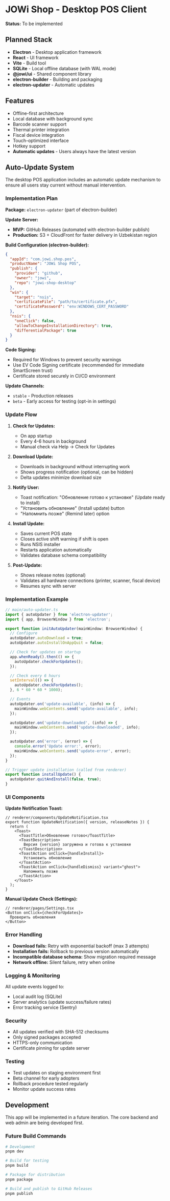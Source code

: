 # JOWi Shop - Desktop POS Client

**Status:** To be implemented

## Planned Stack

- **Electron** - Desktop application framework
- **React** - UI framework
- **Vite** - Build tool
- **SQLite** - Local offline database (with WAL mode)
- **@jowi/ui** - Shared component library
- **electron-builder** - Building and packaging
- **electron-updater** - Automatic updates

## Features

- Offline-first architecture
- Local database with background sync
- Barcode scanner support
- Thermal printer integration
- Fiscal device integration
- Touch-optimized interface
- Hotkey support
- **Automatic updates** - Users always have the latest version

## Auto-Update System

The desktop POS application includes an automatic update mechanism to ensure all users stay current without manual intervention.

### Implementation Plan

**Package:** `electron-updater` (part of electron-builder)

**Update Server:**
- **MVP:** GitHub Releases (automated with electron-builder publish)
- **Production:** S3 + CloudFront for faster delivery in Uzbekistan region

**Build Configuration (electron-builder):**
```json
{
  "appId": "com.jowi.shop.pos",
  "productName": "JOWi Shop POS",
  "publish": {
    "provider": "github",
    "owner": "jowi",
    "repo": "jowi-shop-desktop"
  },
  "win": {
    "target": "nsis",
    "certificateFile": "path/to/certificate.pfx",
    "certificatePassword": "env:WINDOWS_CERT_PASSWORD"
  },
  "nsis": {
    "oneClick": false,
    "allowToChangeInstallationDirectory": true,
    "differentialPackage": true
  }
}
```

**Code Signing:**
- Required for Windows to prevent security warnings
- Use EV Code Signing certificate (recommended for immediate SmartScreen trust)
- Certificate stored securely in CI/CD environment

**Update Channels:**
- `stable` - Production releases
- `beta` - Early access for testing (opt-in in settings)

### Update Flow

1. **Check for Updates:**
   - On app startup
   - Every 4-6 hours in background
   - Manual check via Help → Check for Updates

2. **Download Update:**
   - Downloads in background without interrupting work
   - Shows progress notification (optional, can be hidden)
   - Delta updates minimize download size

3. **Notify User:**
   - Toast notification: "Обновление готово к установке" (Update ready to install)
   - "Установить обновление" (Install update) button
   - "Напомнить позже" (Remind later) option

4. **Install Update:**
   - Saves current POS state
   - Closes active shift warning if shift is open
   - Runs NSIS installer
   - Restarts application automatically
   - Validates database schema compatibility

5. **Post-Update:**
   - Shows release notes (optional)
   - Validates all hardware connections (printer, scanner, fiscal device)
   - Resumes sync with server

### Implementation Example

```typescript
// main/auto-updater.ts
import { autoUpdater } from 'electron-updater';
import { app, BrowserWindow } from 'electron';

export function initAutoUpdater(mainWindow: BrowserWindow) {
  // Configure
  autoUpdater.autoDownload = true;
  autoUpdater.autoInstallOnAppQuit = false;

  // Check for updates on startup
  app.whenReady().then(() => {
    autoUpdater.checkForUpdates();
  });

  // Check every 6 hours
  setInterval(() => {
    autoUpdater.checkForUpdates();
  }, 6 * 60 * 60 * 1000);

  // Events
  autoUpdater.on('update-available', (info) => {
    mainWindow.webContents.send('update-available', info);
  });

  autoUpdater.on('update-downloaded', (info) => {
    mainWindow.webContents.send('update-downloaded', info);
  });

  autoUpdater.on('error', (error) => {
    console.error('Update error:', error);
    mainWindow.webContents.send('update-error', error);
  });
}

// Trigger update installation (called from renderer)
export function installUpdate() {
  autoUpdater.quitAndInstall(false, true);
}
```

### UI Components

**Update Notification Toast:**
```tsx
// renderer/components/UpdateNotification.tsx
export function UpdateNotification({ version, releaseNotes }) {
  return (
    <Toast>
      <ToastTitle>Обновление готово</ToastTitle>
      <ToastDescription>
        Версия {version} загружена и готова к установке
      </ToastDescription>
      <ToastAction onClick={handleInstall}>
        Установить обновление
      </ToastAction>
      <ToastAction onClick={handleDismiss} variant="ghost">
        Напомнить позже
      </ToastAction>
    </Toast>
  );
}
```

**Manual Update Check (Settings):**
```tsx
// renderer/pages/Settings.tsx
<Button onClick={checkForUpdates}>
  Проверить обновления
</Button>
```

### Error Handling

- **Download fails:** Retry with exponential backoff (max 3 attempts)
- **Installation fails:** Rollback to previous version automatically
- **Incompatible database schema:** Show migration required message
- **Network offline:** Silent failure, retry when online

### Logging & Monitoring

All update events logged to:
- Local audit log (SQLite)
- Server analytics (update success/failure rates)
- Error tracking service (Sentry)

### Security

- All updates verified with SHA-512 checksums
- Only signed packages accepted
- HTTPS-only communication
- Certificate pinning for update server

### Testing

- Test updates on staging environment first
- Beta channel for early adopters
- Rollback procedure tested regularly
- Monitor update success rates

## Development

This app will be implemented in a future iteration. The core backend and web admin are being developed first.

### Future Build Commands

```bash
# Development
pnpm dev

# Build for testing
pnpm build

# Package for distribution
pnpm package

# Build and publish to GitHub Releases
pnpm publish
```

